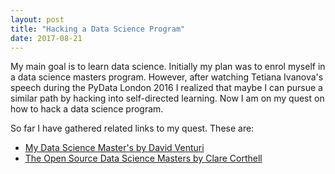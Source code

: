 ```yaml
---
layout: post
title: "Hacking a Data Science Program"
date: 2017-08-21
---
```

My main goal is to learn data science. Initially my plan was to enrol myself in a data science masters program. However, after watching Tetiana Ivanova's speech during the PyData London 2016 I realized that maybe I can pursue a similar path by hacking into self-directed learning. Now I am on my quest on how to hack a data science program.

So far I have gathered related links to my quest. These are:
* [My Data Science Master's by David Venturi](https://medium.com/@davidventuri/i-dropped-out-of-school-to-create-my-own-data-science-master-s-here-s-my-curriculum-1b400dcee412)
* [The Open Source Data Science Masters by Clare Corthell](http://datasciencemasters.org/)



